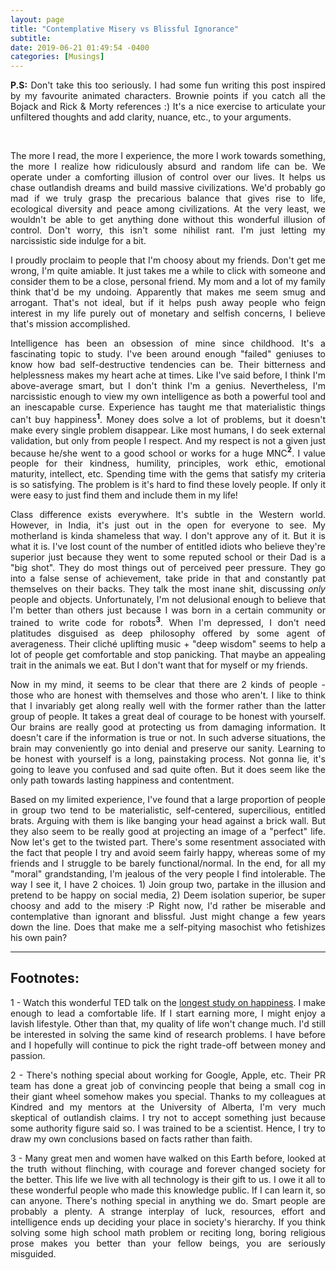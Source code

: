 ```yaml
---
layout: page
title: "Contemplative Misery vs Blissful Ignorance"
subtitle:  
date: 2019-06-21 01:49:54 -0400
categories: [Musings]
---
```


<p align="justify"> <b>P.S:</b> Don't take this too seriously. I had some fun writing this post inspired by my favourite animated characters. Brownie points if you catch all the Bojack and Rick & Morty references :) It's a nice exercise to articulate your unfiltered thoughts and add clarity, nuance, etc., to your arguments. </p>

<div class="row uniform">
<div class="4u 12u$(medium)">
</div>
	<div class="4u 12u$(medium)">
        <span class="image main"><img src="{{site.url}}/assets/images/snoopy_ignorance_is_bliss.jpg" alt="" /></span>
</div>
<div class="4u 12u$(medium)">
</div>
</div>

<br>

<p align="justify"> The more I read, the more I experience, the more I work towards something, the more I realize how ridiculously absurd and random life can be. We operate under a comforting illusion of control over our lives. It helps us chase outlandish dreams and build massive civilizations. We'd probably go mad if we truly grasp the precarious balance that gives rise to life, ecological diversity and peace among civilizations. At the very least, we wouldn't be able to get anything done without this wonderful illusion of control. Don't worry, this isn't some nihilist rant. I'm just letting my narcissistic side indulge for a bit. </p>

<p align="justify"> I proudly proclaim to people that I'm choosy about my friends. Don't get me wrong, I'm quite amiable. It just takes me a while to click with someone and consider them to be a close, personal friend. My mom and a lot of my family think that'd be my undoing. Apparently that makes me seem smug and arrogant. That's not ideal, but if it helps push away people who feign interest in my life purely out of monetary and selfish concerns, I believe that's mission accomplished. </p>

<p align="justify"> Intelligence has been an obsession of mine since childhood. It's a fascinating topic to study. I've been around enough "failed" geniuses to know how bad self-destructive tendencies can be. Their bitterness and helplessness makes my heart ache at times. Like I've said before, I think I'm above-average smart, but I don't think I'm a genius. Nevertheless, I'm narcissistic enough to view my own intelligence as both a powerful tool and an inescapable curse. Experience has taught me that materialistic things can't buy happiness<b><sup>1</sup></b>. Money does solve a lot of problems, but it doesn't make every single problem disappear. Like most humans, I do seek external validation, but only from people I respect. And my respect is not a given just because he/she went to a good school or works for a huge MNC<b><sup>2</sup></b>. I value people for their kindness, humility, principles, work ethic, emotional maturity, intellect, etc. Spending time with the gems that satisfy my criteria is so satisfying. The problem is it's hard to find these lovely people. If only it were easy to just find them and include them in my life! </p>

<p align="justify"> Class difference exists everywhere. It's subtle in the Western world. However, in India, it's just out in the open for everyone to see. My motherland is kinda shameless that way. I don't approve any of it. But it is what it is. I've lost count of the number of entitled idiots who believe they're superior just because they went to some reputed school or their Dad is a "big shot". They do most things out of perceived peer pressure. They go into a false sense of achievement, take pride in that and constantly pat themselves on their backs. They talk the most inane shit, discussing <i>only</i> people and objects. Unfortunately, I'm not delusional enough to believe that I'm better than others just because I was born in a certain community or trained to write code for robots<b><sup>3</sup></b>. When I'm depressed, I don't need platitudes disguised as deep philosophy offered by some agent of averageness. Their cliché uplifting music + "deep wisdom" seems to help a lot of people get comfortable and stop panicking. That maybe an appealing trait in the animals we eat. But I don't want that for myself or my friends. </p>

<p align="justify"> Now in my mind, it seems to be clear that there are 2 kinds of people - those who are honest with themselves and those who aren't. I like to think that I invariably get along really well with the former rather than the latter group of people. It takes a great deal of courage to be honest with yourself. Our brains are really good at protecting us from damaging information. It doesn't care if the information is true or not. In such adverse situations, the brain may conveniently go into denial and preserve our sanity. Learning to be honest with yourself is a long, painstaking process. Not gonna lie, it's going to leave you confused and sad quite often. But it does seem like the only path towards lasting happiness and contentment. </p>

<p align="justify"> Based on my limited experience, I've found that a large proportion of people in group two tend to be materialistic, self-centered, supercilious, entitled brats. Arguing with them is like banging your head against a brick wall. But they also seem to be really good at projecting an image of a "perfect" life. Now let's get to the twisted part. There's some resentment associated with the fact that people I try and avoid seem fairly happy, whereas some of my friends and I struggle to be barely functional/normal. In the end, for all my "moral" grandstanding, I'm jealous of the very people I find intolerable. The way I see it, I have 2 choices. 1) Join group two, partake in the illusion and pretend to be happy on social media, 2) Deem isolation superior, be super choosy and add to the misery :P Right now, I'd rather be miserable and contemplative than ignorant and blissful. Just might change a few years down the line. Does that make me a self-pitying masochist who fetishizes his own pain? </p>

<!-- ----------------------------------------------------------------------------------------------------------------- -->
<hr class="major" /> 
<h2> Footnotes: </h2>

<p align="justify"> 1 - Watch this wonderful TED talk on the <a href="https://www.ted.com/talks/robert_waldinger_what_makes_a_good_life_lessons_from_the_longest_study_on_happiness?language=en"> longest study on happiness</a>. I make enough to lead a comfortable life. If I start earning more, I might enjoy a lavish lifestyle. Other than that, my quality of life won't change much. I'd still be interested in solving the same kind of research problems. I have before and I hopefully will continue to pick the right trade-off between money and passion. </p>

<p align="justify"> 2 - There's nothing special about working for Google, Apple, etc. Their PR team has done a great job of convincing people that being a small cog in their giant wheel somehow makes you special. Thanks to my colleagues at Kindred and my mentors at the University of Alberta, I'm very much skeptical of outlandish claims. I try not to accept something just because some authority figure said so. I was trained to be a scientist. Hence, I try to draw my own conclusions based on facts rather than faith. </p>

<p align="justify"> 3 - Many great men and women have walked on this Earth before, looked at the truth without flinching, with courage and forever changed society for the better. This life we live with all technology is their gift to us. I owe it all to these wonderful people who made this knowledge public. If I can learn it, so can anyone. There's nothing special in anything we do. Smart people are probably a plenty. A strange interplay of luck, resources, effort and intelligence ends up deciding your place in society's hierarchy. If you think solving some high school math problem or reciting long, boring religious prose makes you better than your fellow beings, you are seriously misguided. </p>